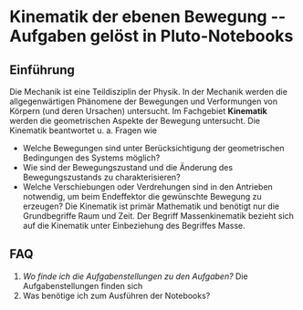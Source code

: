 # Kinematik der ebenen Bewegung -- Aufgaben gelöst in Pluto-Notebooks
## Einführung
Die Mechanik ist eine Teildisziplin der Physik. In der Mechanik werden die allgegenwärtigen Phänomene der Bewegungen und Verformungen von Körpern (und deren Ursachen) untersucht.
Im Fachgebiet **Kinematik** werden die geometrischen Aspekte der Bewegung untersucht. Die Kinematik beantwortet u. a. Fragen wie
- Welche Bewegungen sind unter Berücksichtigung der geometrischen Bedingungen des Systems möglich?
- Wie sind der Bewegungszustand und die Änderung des Bewegungszustands zu charakterisieren?
- Welche Verschiebungen oder Verdrehungen sind in den Antrieben notwendig, um beim Endeffektor die gewünschte Bewegung zu erzeugen?
Die Kinematik ist primär Mathematik und benötigt nur die Grundbegriffe Raum und Zeit. Der Begriff Massenkinematik bezieht sich auf die Kinematik unter Einbeziehung des Begriffes Masse.
## FAQ
1. *Wo finde ich die Aufgabenstellungen zu den Aufgaben?*
Die Aufgabenstellungen finden sich
3. Was benötige ich zum Ausführen der Notebooks?
